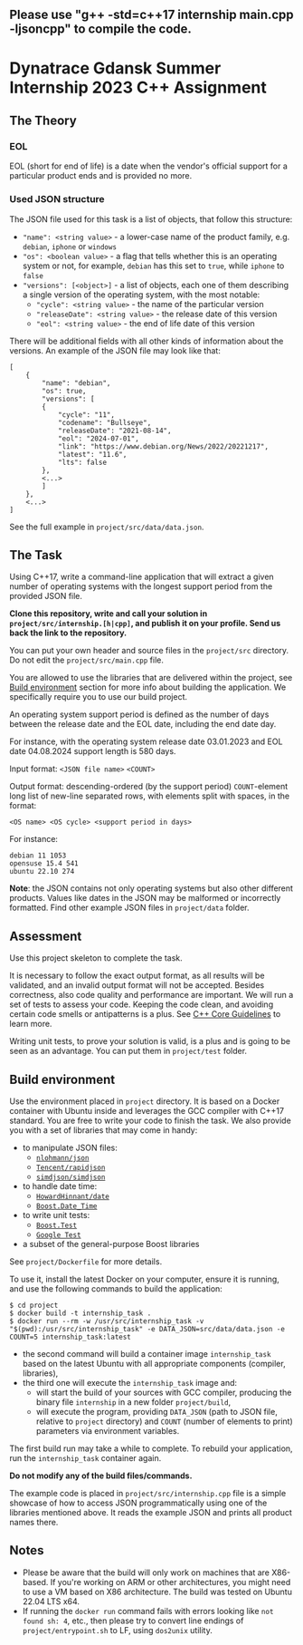 ## Please use "g++ -std=c++17 internship main.cpp -ljsoncpp" to compile the code.
# Dynatrace Gdansk Summer Internship 2023 C++ Assignment
## The Theory
### EOL
EOL (short for end of life) is a date when the vendor's official support for a particular product ends and is provided no more.

### Used JSON structure
The JSON file used for this task is a list of objects, that follow this structure:
- `"name": <string value>` - a lower-case name of the product family, e.g. `debian`, `iphone` or `windows`
- `"os": <boolean value>` - a flag that tells whether this is an operating system or not, for example, `debian` has this set to `true`, while `iphone` to `false`
- `"versions": [<object>]` - a list of objects, each one of them describing a single version of the operating system, with the most notable:
    - `"cycle": <string value>` - the name of the particular version
    - `"releaseDate": <string value>` - the release date of this version
    - `"eol": <string value>` -  the end of life date of this version

There will be additional fields with all other kinds of information about the versions. 
An example of the JSON file may look like that:

```
[
    {
        "name": "debian",
        "os": true,
        "versions": [
        {
            "cycle": "11",
            "codename": "Bullseye",
            "releaseDate": "2021-08-14",
            "eol": "2024-07-01",
            "link": "https://www.debian.org/News/2022/20221217",
            "latest": "11.6",
            "lts": false
        },
        <...>
        ]
    },
    <...>
]
```
See the full example in `project/src/data/data.json`.

## The Task

Using C++17, write a command-line application that will extract a given number of operating systems with the longest support period from the provided JSON file.

**Clone this repository, write and call your solution in `project/src/internship.[h|cpp]`, and publish it on your profile. Send us back the link to the repository.**

You can put your own header and source files in the `project/src` directory.
Do not edit the `project/src/main.cpp` file.

You are allowed to use the libraries that are delivered within the project, see [Build environment](#build-environment) section for more info about building the application. We specifically require you to use our build project.

An operating system support period is defined as the number of days between the release date and the EOL date, including the end date day.

For instance, with the operating system release date 03.01.2023 and EOL date 04.08.2024 support length is 580 days.

Input format: `<JSON file name>` `<COUNT>`

Output format: descending-ordered (by the support period) `COUNT`-element long list of new-line separated rows, with elements split with spaces, in the format:
```
<OS name> <OS cycle> <support period in days>
```

For instance:
```
debian 11 1053
opensuse 15.4 541
ubuntu 22.10 274
```
**Note**: the JSON contains not only operating systems but also other different products. Values like dates in the JSON may be malformed or incorrectly formatted. Find other example JSON files in `project/data` folder.

## Assessment
Use this project skeleton to complete the task.

It is necessary to follow the exact output format, as all results will be validated, and an invalid output format will not be accepted. Besides correctness, also code quality and performance are important. We will run a set of tests to assess your code. Keeping the code clean, and avoiding certain code smells or antipatterns is a plus. See [C++ Core Guidelines](https://isocpp.github.io/CppCoreGuidelines/CppCoreGuidelines) to learn more.

Writing unit tests, to prove your solution is valid, is a plus and is going to be seen as an advantage. You can put them in `project/test` folder.

## Build environment
Use the environment placed in `project` directory. It is based on a Docker container with Ubuntu inside and leverages the GCC compiler with C++17 standard. You are free to write your code to finish the task. We also provide you with a set of libraries that may come in handy:
- to manipulate JSON files:
    - [`nlohmann/json`](https://github.com/nlohmann/json)
    - [`Tencent/rapidjson`](https://github.com/Tencent/rapidjson)
    - [`simdjson/simdjson`](https://github.com/simdjson/simdjson)
- to handle date time:
    - [`HowardHinnant/date`](https://github.com/HowardHinnant/date)
    - [`Boost.Date_Time`](https://www.boost.org/doc/libs/1_62_0/doc/html/date_time.html)
- to write unit tests:
    - [`Boost.Test`](https://www.boost.org/doc/libs/1_80_0/libs/test/doc/html/index.html)
    - [`Google Test`](https://google.github.io/googletest/)
- a subset of the general-purpose Boost libraries

See `project/Dockerfile` for more details.

To use it, install the latest Docker on your computer, ensure it is running, and use the following commands to build the application:
```
$ cd project
$ docker build -t internship_task .
$ docker run --rm -w /usr/src/internship_task -v "$(pwd):/usr/src/internship_task" -e DATA_JSON=src/data/data.json -e COUNT=5 internship_task:latest
```
- the second command will build a container image `internship_task` based on the latest Ubuntu with all appropriate components (compiler, libraries), 
- the third one will execute the `internship_task` image and:
    - will start the build of your sources with GCC compiler, producing the binary file `internship` in a new folder `project/build`,
    - will execute the program, providing `DATA_JSON` (path to JSON file, relative to `project` directory) and `COUNT` (number of elements to print) parameters via environment variables.

The first build run may take a while to complete. To rebuild your application, run the `internship_task` container again.

**Do not modify any of the build files/commands.**

The example code is placed in `project/src/internship.cpp` file is a simple showcase of how to access JSON programmatically using one of the libraries mentioned above. It reads the example JSON and prints all product names there.

## Notes
* Please be aware that the build will only work on machines that are X86-based. If you're working on ARM or other architectures, you might need to use a VM based on X86 architecture. The build was tested on Ubuntu 22.04 LTS x64.
* If running the `docker run` command fails with errors looking like `not found sh: 4`, etc., then please try to convert line endings of `project/entrypoint.sh` to LF, using `dos2unix` utility.

